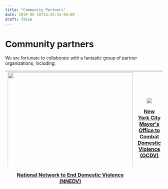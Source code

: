 ```yaml
---
title: "Community Partners"
date: 2018-05-16T14:25:34-04:00
draft: false
---
```

# Community partners
We are fortunate to collaborate with a fantastic group of partner organizations,
including:
 <table>
  <thead>
  <tr>
<th>
  <img class="middle-img" src="/images/NNEDV_logo.jpg" style="width: 400px; max-height: 300px;"/>
  <p><a href="https://nnedv.org/">National Network to End Domestic Violence (NNEDV)</a></p>
</th>
<th>
  <img class="middle-img" src="/images/OCDV logo.png" style="max-height: 300px;"/>
  <p><a href="http://www1.nyc.gov/site/ocdv/index.page">New York City Mayor's
Office to Combat Domestic Violence (OCDV)</a></p>
</th>
</thead>
 </table>
